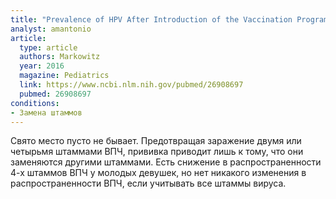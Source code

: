 ```yaml
---
title: "Prevalence of HPV After Introduction of the Vaccination Program in the United States"
analyst: amantonio
article:
  type: article
  authors: Markowitz
  year: 2016
  magazine: Pediatrics
  link: https://www.ncbi.nlm.nih.gov/pubmed/26908697
  pubmed: 26908697
conditions:
- Замена штаммов
---
```


Свято место пусто не бывает. Предотвращая заражение двумя или четырьмя штаммами ВПЧ, прививка приводит лишь к тому, что они заменяются другими штаммами.
Есть снижение в распространенности 4-х штаммов ВПЧ у молодых девушек, но нет никакого изменения в распространенности ВПЧ, если учитывать все штаммы вируса.
